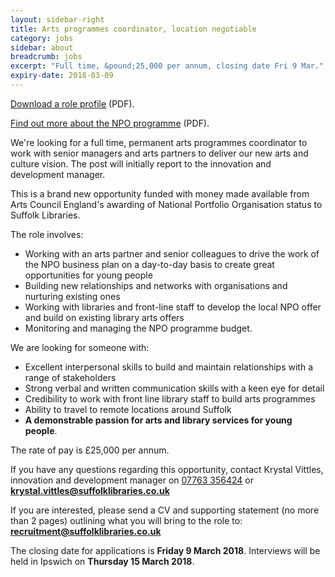 ```yaml
---
layout: sidebar-right
title: Arts programmes coordinator, location negotiable
category: jobs
sidebar: about
breadcrumb: jobs
excerpt: "Full time, &pound;25,000 per annum, closing date Fri 9 Mar."
expiry-date: 2018-03-09
---
```


[Download a role profile](/assets/pdf/arts-programmes-coordinator-feb-2018.pdf) (PDF).

[Find out more about the NPO programme](/assets/pdf/npo-information.pdf) (PDF).

We're looking for a full time, permanent arts programmes coordinator to work with senior managers and arts partners to deliver our new arts and culture vision. The post will initially report to the innovation and development manager.

This is a brand new opportunity funded with money made available from Arts Council England's awarding of National Portfolio Organisation status to Suffolk Libraries.

The role involves:

- Working with an arts partner and senior colleagues to drive the work of the NPO business plan on a day-to-day basis to create great opportunities for young people
- Building new relationships and networks with organisations and nurturing existing ones
- Working with libraries and front-line staff to develop the local NPO offer and build on existing library arts offers
- Monitoring and managing the NPO programme budget.

We are looking for someone with:

- Excellent interpersonal skills to build and maintain relationships with a range of stakeholders
- Strong verbal and written communication skills with a keen eye for detail
- Credibility to work with front line library staff to build arts programmes
- Ability to travel to remote locations around Suffolk
- **A demonstrable passion for arts and library services for young people**.

The rate of pay is &pound;25,000 per annum.

If you have any questions regarding this opportunity, contact Krystal Vittles, innovation and development manager on [07763 356424](tel:07763356424) or **krystal.vittles@suffolklibraries.co.uk**

If you are interested, please send a CV and supporting statement (no more than 2 pages) outlining what you will bring to the role to: **recruitment@suffolklibraries.co.uk**

The closing date for applications is **Friday 9 March 2018**. Interviews will be held in Ipswich on **Thursday 15 March 2018**.

